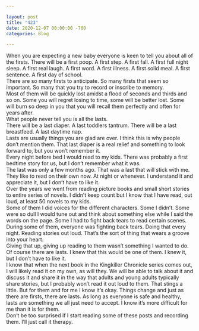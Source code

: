 ```yaml
---

layout: post  
title: "423"  
date: 2020-12-07 00:00:00 -700  
categories: Blog

---
```


When you are expecting a new baby everyone is keen to tell you about all of the firsts. There will be a first poop. A first step. A first fall. A first full night sleep. A first real laugh. A first word. A first illness. A first solid meal. A first sentence. A first day of school.  
There are so many firsts to anticipate. So many firsts that seem so important. So many that you try to record or inscribe to memory.   
Most of them will be quickly lost amidst a flood of seconds and thirds and so on. Some you will regret losing to time, some will be better lost. Some will burn so deep in you that you will recall them perfectly and often for years after.  
What people never tell you is all the lasts.  
There will be a last diaper. A last toddlers tantrum. There will be a last breastfeed. A last daytime nap.  
Lasts are usually things you are glad are over. I think this is why people don’t mention them. That last diaper is a real relief and something to look forward to, but you won’t remember it.  
Every night before bed I would read to my kids. There was probably a first bedtime story for us, but I don’t remember what it was.   
The last was only a few months ago. That was a last that will stick with me.  
They like to read on their own now. At night or whenever. I understand it and appreciate it, but I don’t have to like it.   
Over the years we went from reading picture books and small short stories to entire series of novels. I didn’t keep count but I know that I have read, out loud, at least 50 novels to my kids.  
Some of them I did voices for the different characters. Some I didn’t. Some were so dull I would tune out and think about something else while I said the words on the page. Some I had to fight back tears to read certain scenes. During some of them, everyone was fighting back tears. Doing that every night. Reading stories out loud. That’s the sort of thing that wears a groove into your heart.   
Giving that up, giving up reading to them wasn’t something I wanted to do. Of course there are lasts. I knew that this would be one of them. I knew it, but I don’t have to like it.   
I know that when the next book in the Kingkiller Chronicle series comes out, I will likely read it on my own, as will they. We will be able to talk about it and discuss it and share it in the way that adults and young adults typically share stories, but I probably won’t read it out loud to them. That stings a little. But for them and for me I know it’s okay. Things change and just as there are firsts, there are lasts. As long as everyone is safe and healthy, lasts are something we all just need to accept. I know it’s more difficult for me than it is for them.  
Don’t be too surprised if I start reading some of these posts and recording them. I’ll just call it therapy.  
  
